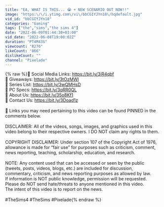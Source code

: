 ```yaml
---
title: "EA, WHAT IS THIS... 😭 + NEW SCENARIO OUT NOW!!"
image: "https:\/\/i.ytimg.com\/vi\/bbCGIYJYn18\/hqdefault.jpg"
vid_id: "bbCGIYJYn18"
categories: "Gaming"
tags: ["the","sims","the sims 4"]
date: "2022-06-09T01:44:30+03:00"
vid_date: "2022-06-08T19:00:02Z"
duration: "PT4M43S"
viewcount: "8276"
likeCount: "866"
dislikeCount: ""
channel: "Pixelade"
---
```

{% raw %}🔗 Social Media Links: <a rel="nofollow" target="blank" href="https://bit.ly/3iR4qbf">https://bit.ly/3iR4qbf</a><br />🔗 Giveaways: <a rel="nofollow" target="blank" href="https://bit.ly/3tOzMWl">https://bit.ly/3tOzMWl</a><br />🔗 Series List: <a rel="nofollow" target="blank" href="https://bit.ly/3wQMHsD">https://bit.ly/3wQMHsD</a><br />🔗 PC Specs: <a rel="nofollow" target="blank" href="https://bit.ly/3qRR0QL">https://bit.ly/3qRR0QL</a><br />🔗 About Us: <a rel="nofollow" target="blank" href="https://bit.ly/35o8Kf1">https://bit.ly/35o8Kf1</a><br />🔗 Contact Us: <a rel="nofollow" target="blank" href="https://bit.ly/3Doad1z">https://bit.ly/3Doad1z</a><br /><br />🚨 Links you may need pertaining to this video can be found PINNED in the comments below.<br /><br />DISCLAIMER: All of the videos, songs, images, and graphics used in this video belong to their respective owners. I DO NOT claim any rights to them.<br /><br />COPYRIGHT DISCLAIMER: Under section 107 of the Copyright Act of 1976, allowance is made for “fair use” for purposes such as criticism, comment, news reporting, teaching, scholarship, education, and research.<br /><br />NOTE: Any content used that can be accessed or seen by the public <br />(tweets, posts, videos, blogs, etc.) are included for discussion, <br />commentary, criticism, and news reporting purposes as allowed by law. <br />If information is NOT public knowledge, permission will be requested. <br />Please do NOT send hate/threats to anyone mentioned in this video. <br />The intent of this video is to report on the news.<br /><br />#TheSims4 #TheSims #Pixelade{% endraw %}
